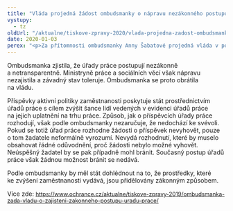 ```yaml
---
title: "Vláda projedná žádost ombudsmanky o nápravu nezákonného postupu úřadů práce"
vystupy:
  - tz
oldUrl: "/aktualne/tiskove-zpravy-2020/vlada-projedna-zadost-ombudsmanky-o-napravu-nezakonneho-postupu-uradu-prace-1/"
date: 2020-01-03
perex: "<p>Za přítomnosti ombudsmanky Anny Šabatové projedná vláda v pondělí 6. ledna její žádost o zajištění zákonného postupu úřadů práce při rozhodování o žádostech o příspěvek na aktivní politiku zaměstnanosti. </p>"
---
```


<!-- imported from the old website -->

<p>Ombudsmanka zjistila, že úřady práce postupují nezákonně a netransparentně. Ministryně práce a sociálních věcí však nápravu nezajistila a závadný stav toleruje. Ombudsmanka se proto obrátila na vládu.</p> <p>Příspěvky aktivní politiky zaměstnanosti poskytuje stát prostřednictvím úřadů práce s cílem zvýšit šance lidí vedených v evidenci úřadů práce na jejich uplatnění na trhu práce. Způsob, jak o příspěvcích úřady práce rozhodují, však podle ombudsmanky nezaručuje, že nedochází ke svévoli. Pokud se totiž úřad práce rozhodne žádosti o příspěvek nevyhovět, pouze o tom žadatele neformálně vyrozumí. Nevydá rozhodnutí, které by muselo obsahovat řádné odůvodnění, proč žádosti nebylo možné vyhovět. Neúspěšný žadatel by se pak případně mohl bránit. Současný postup úřadů práce však žádnou možnost bránit se nedává.</p> <p>Podle ombudsmanky by měl stát dohlédnout na to, že prostředky, které ke zvýšení zaměstnanosti vydává, jsou přidělovány zákonným způsobem.</p> <p>Více zde: <a href="aktualne/tiskove-zpravy-2019/ombudsmanka-zada-vladu-o-zajisteni-zakonneho-postupu-uradu-prace/" style="font-size: 12.8px;">https://www.ochrance.cz/aktualne/tiskove-zpravy-2019/ombudsmanka-zada-vladu-o-zajisteni-zakonneho-postupu-uradu-prace/</a></p>
